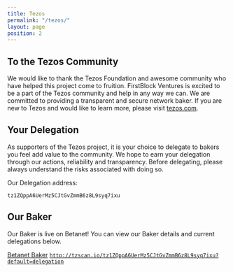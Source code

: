 ```yaml
---
title: Tezos
permalink: "/tezos/"
layout: page
position: 2
---
```


## To the Tezos Community
We would like to thank the Tezos Foundation and awesome community who have helped this project come to fruition. FirstBlock Ventures is excited to be a part of the Tezos community and help in any way we can.  We are committed to providing a transparent and secure network baker.  If you are new to Tezos and would like to learn more, please visit [tezos.com](https://tezos.com).

## Your Delegation
As supporters of the Tezos project, it is your choice to delegate to bakers you feel add value to the community. We hope to earn your delegation through our actions, reliability and transparency. Before delegating, please always understand the risks associated with doing so.

Our Delegation address: 

`tz1ZQppA6UerMz5CJtGvZmmB6z8L9syq7ixu`

## Our Baker
Our Baker is live on Betanet! You can view our Baker details and current delegations below.

<div class="button-w-code">
	<a href="http://tzscan.io/tz1ZQppA6UerMz5CJtGvZmmB6z8L9syq7ixu?default=delegation" class="button" target="_blank">Betanet Baker</a>
	<code><a href="http://tzscan.io/tz1ZQppA6UerMz5CJtGvZmmB6z8L9syq7ixu?default=delegation"  target="_blank">http://tzscan.io/tz1ZQppA6UerMz5CJtGvZmmB6z8L9syq7ixu?default=delegation</a></code>
</div>
